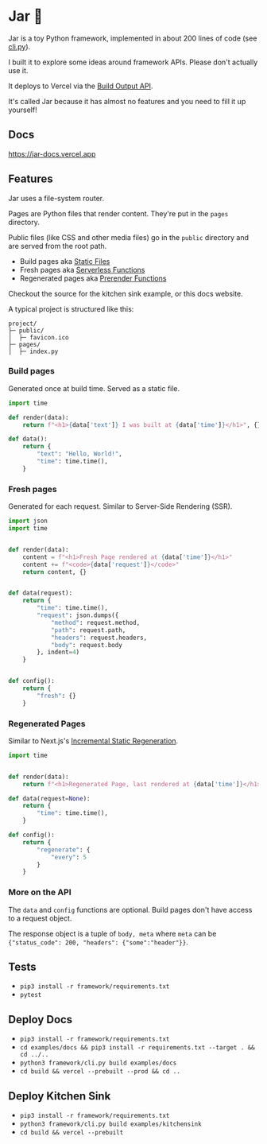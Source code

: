 # Jar 🫙

Jar is a toy Python framework, implemented in about 200 lines of code (see [cli.py](https://github.com/healeycodes/jar/blob/main/framework/cli.py)).

I built it to explore some ideas around framework APIs. Please don't actually use it.

It deploys to Vercel via the [Build Output API](https://vercel.com/docs/build-output-api/v3). 

It's called Jar because it has almost no features and you need to fill it up yourself!

## Docs

https://jar-docs.vercel.app

## Features

Jar uses a file-system router.

Pages are Python files that render content. They're put in the `pages` directory.

Public files (like CSS and other media files) go in the `public` directory and are served from the root path.

- Build pages aka [Static Files](https://vercel.com/docs/build-output-api/v3#vercel-primitives/static-files)
- Fresh pages aka [Serverless Functions](https://vercel.com/docs/build-output-api/v3#vercel-primitives/serverless-functions)
- Regenerated pages aka [Prerender Functions](https://vercel.com/docs/build-output-api/v3#vercel-primitives/prerender-functions)

Checkout the source for the kitchen sink example, or this docs website.

A typical project is structured like this:

```text
project/
├─ public/
│  ├─ favicon.ico
├─ pages/
│  ├─ index.py
```

### Build pages

Generated once at build time. Served as a static file.

```python
import time

def render(data):
    return f"<h1>{data['text']} I was built at {data['time']}</h1>", {}

def data():
    return {
        "text": "Hello, World!",
        "time": time.time(),
    }
```

### Fresh pages

Generated for each request. Similar to Server-Side Rendering (SSR).

```python
import json
import time


def render(data):
    content = f"<h1>Fresh Page rendered at {data['time']}</h1>"
    content += f"<code>{data['request']}</code>"
    return content, {}


def data(request):
    return {
        "time": time.time(),
        "request": json.dumps({
            "method": request.method,
            "path": request.path,
            "headers": request.headers,
            "body": request.body
        }, indent=4)
    }


def config():
    return {
        "fresh": {}
    }
```

### Regenerated Pages

Similar to Next.js's [Incremental Static Regeneration](https://nextjs.org/docs/basic-features/data-fetching/incremental-static-regeneration).

```python
import time


def render(data):
    return f"<h1>Regenerated Page, last rendered at {data['time']}</h1>", {}

def data(request=None):
    return {
        "time": time.time(),
    }

def config():
    return {
        "regenerate": {
            "every": 5
        }
    }
```

### More on the API

The `data` and `config` functions are optional. Build pages don't have access to a request object.

The response object is a tuple of `body, meta` where `meta` can be `{"status_code": 200, "headers": {"some":"header"}}`.

## Tests

- `pip3 install -r framework/requirements.txt`
- `pytest`

## Deploy Docs

- `pip3 install -r framework/requirements.txt`
- `cd examples/docs && pip3 install -r requirements.txt --target . && cd ../..`
- `python3 framework/cli.py build examples/docs`
- `cd build && vercel --prebuilt --prod && cd ..`

## Deploy Kitchen Sink

- `pip3 install -r framework/requirements.txt`
- `python3 framework/cli.py build examples/kitchensink`
- `cd build && vercel --prebuilt`
